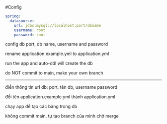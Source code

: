 #Config

```yaml
spring:
  datasource:
    url: jdbc:mysql://localhost:port/dbname
    username: root
    password: root
```

config db port, db name, username and password

rename application.example.yml to application.yml

run the app and auto-ddl will create the db

do NOT commit to main, make your own branch

---

điền thông tin url db: port, tên db, username password

đổi tên application.example.yml thành application.yml

chạy app để tạo các bảng trong db

không commit main, tự tạo branch của mình chờ merge